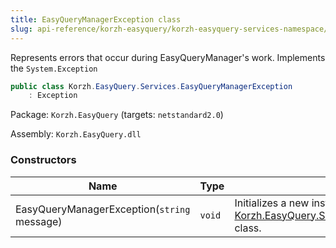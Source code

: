 ```yaml
---
title: EasyQueryManagerException class
slug: api-reference/korzh-easyquery/korzh-easyquery-services-namespace/easyquerymanagerexception-class
---
```

Represents errors that occur during EasyQueryManager's work.  Implements the `System.Exception`
```csharp
public class Korzh.EasyQuery.Services.EasyQueryManagerException
    : Exception

```
Package: `Korzh.EasyQuery` (targets: `netstandard2.0`)

Assembly: `Korzh.EasyQuery.dll`

### Constructors

| Name | Type | Description | 
| --- | --- | --- | 
| EasyQueryManagerException(`string` message) | `void` | Initializes a new instance of the [Korzh.EasyQuery.Services.EasyQueryManagerException](/api-reference/korzh-easyquery/korzh-easyquery-services-namespace/easyquerymanagerexception-class) class. |